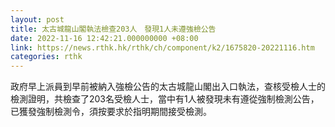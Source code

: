 ```yaml
---
layout: post
title: 太古城龍山閣執法檢查203人　發現1人未遵強檢公告
date: 2022-11-16 12:42:21.000000000 +08:00
link: https://news.rthk.hk/rthk/ch/component/k2/1675820-20221116.htm
categories: rthk
---
```


政府早上派員到早前被納入強檢公告的太古城龍山閣出入口執法，查核受檢人士的檢測證明，共檢查了203名受檢人士，當中有1人被發現未有遵從強制檢測公告，已獲發強制檢測令，須按要求於指明期間接受檢測。
